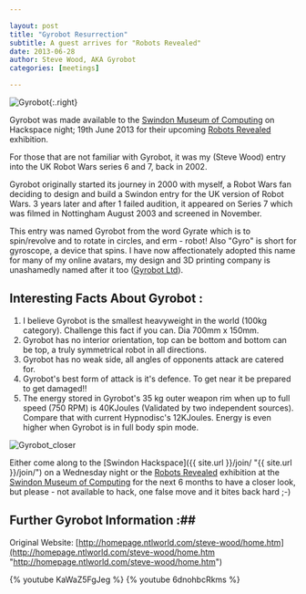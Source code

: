 ```yaml
---

layout: post
title: "Gyrobot Resurrection"
subtitle: A guest arrives for "Robots Revealed"
date: 2013-06-28
author: Steve Wood, AKA Gyrobot
categories: [meetings]

---
```


![Gyrobot](gyrobot.jpg){:.right}

Gyrobot was made available to the [Swindon Museum of Computing](http://www.museum-of-computing.org.uk/ "http://www.museum-of-computing.org.uk/") on Hackspace night; 19th June 2013 for their upcoming [Robots Revealed](http://www.museumofcomputing.org.uk/exhibitions/2-current-exhibitions/108-robots-revealed "http://www.museumofcomputing.org.uk/exhibitions/2-current-exhibitions/108-robots-revealed") exhibition.

For those that are not familiar with Gyrobot, it was my (Steve Wood) entry into the UK Robot Wars series 6 and 7, back in 2002.

Gyrobot originally started its journey in 2000 with myself, a Robot Wars fan deciding to design and build a Swindon entry for the UK version of Robot Wars. 3 years later and after 1 failed audition, it appeared on Series 7 which was filmed in Nottingham August 2003 and screened in November.

<!-- more -->

This entry was named Gyrobot from the word Gyrate which is to spin/revolve and to rotate in circles, and erm - robot! Also "Gyro" is short for gyroscope, a device that spins. I have now affectionately adopted this name for many of my online avatars, my design and 3D printing company is unashamedly named after it too ([Gyrobot Ltd](http://www.gyrobot.co.uk "http://www.gyrobot.co.uk")).

## Interesting Facts About Gyrobot : ##

1. I believe Gyrobot is the smallest heavyweight in the world (100kg category). Challenge this fact if you can. Dia 700mm x 150mm.
1. Gyrobot has no interior orientation, top can be bottom and bottom can be top, a truly symmetrical robot in all directions.
1. Gyrobot has no weak side, all angles of opponents attack are catered for.
1. Gyrobot's best form of attack is it's defence. To get near it be prepared to get damaged!!
1. The energy stored in Gyrobot's 35 kg outer weapon rim when up to full speed (750 RPM) is 40KJoules (Validated by two independent sources). Compare that with current Hypnodisc's 12KJoules. Energy is even higher when Gyrobot is in full body spin mode.

![Gyrobot_closer](gyrobot_closer.jpg)

Either come along to the [Swindon Hackspace]({{ site.url }}/join/ "{{ site.url }}/join/") on a Wednesday night or the [Robots Revealed](http://www.museumofcomputing.org.uk/exhibitions/2-current-exhibitions/108-robots-revealed "http://www.museumofcomputing.org.uk/exhibitions/2-current-exhibitions/108-robots-revealed") exhibition at the [Swindon Museum of Computing](http://www.museum-of-computing.org.uk/ "http://www.museum-of-computing.org.uk/") for the next 6 months to have a closer look, but please - not available to hack, one false move and it bites back hard ;-)

## Further Gyrobot Information :##

Original Website:
[http://homepage.ntlworld.com/steve-wood/home.htm](http://homepage.ntlworld.com/steve-wood/home.htm "http://homepage.ntlworld.com/steve-wood/home.htm")

{% youtube KaWaZ5FgJeg %}
{% youtube 6dnohbcRkms %}
